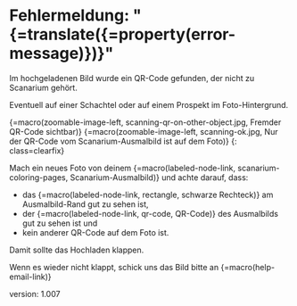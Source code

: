 # Fehlermeldung: "{=translate({=property(error-message)})}"

Im hochgeladenen Bild wurde ein QR-Code gefunden, der nicht zu Scanarium gehört.

Eventuell auf einer Schachtel oder auf einem Prospekt im Foto-Hintergrund.

{=macro(zoomable-image-left, scanning-qr-on-other-object.jpg, Fremder QR-Code sichtbar)}
{=macro(zoomable-image-left, scanning-ok.jpg, Nur der QR-Code vom Scanarium-Ausmalbild ist auf dem Foto)}
{: class=clearfix}

Mach ein neues Foto von deinem {=macro(labeled-node-link, scanarium-coloring-pages, Scanarium-Ausmalbild)} und achte darauf, dass:

* das {=macro(labeled-node-link, rectangle, schwarze Rechteck)} am Ausmalbild-Rand gut zu sehen ist,
* der {=macro(labeled-node-link, qr-code, QR-Code)} des Ausmalbilds gut zu sehen ist und
* kein anderer QR-Code auf dem Foto ist.

Damit sollte das Hochladen klappen.

Wenn es wieder nicht klappt, schick uns das Bild bitte an {=macro(help-email-link)}


version: 1.007
